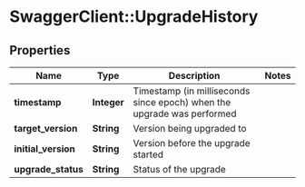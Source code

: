# SwaggerClient::UpgradeHistory

## Properties
Name | Type | Description | Notes
------------ | ------------- | ------------- | -------------
**timestamp** | **Integer** | Timestamp (in milliseconds since epoch) when the upgrade was performed | 
**target_version** | **String** | Version being upgraded to | 
**initial_version** | **String** | Version before the upgrade started | 
**upgrade_status** | **String** | Status of the upgrade | 



